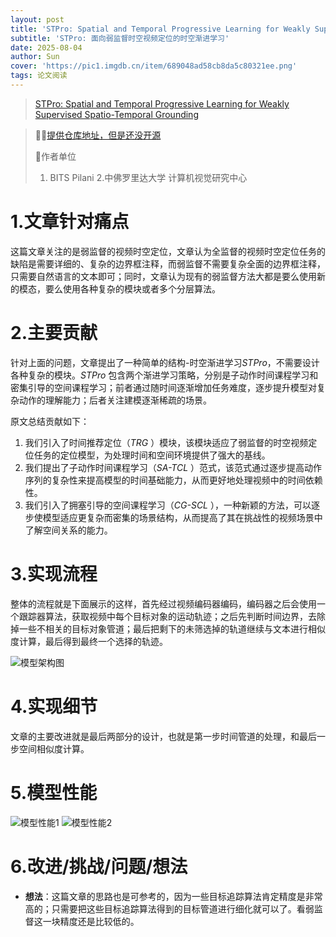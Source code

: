 ```yaml
---
layout: post
title: 'STPro: Spatial and Temporal Progressive Learning for Weakly Supervised Spatio-Temporal Grounding CVPR2025😐'
subtitle: 'STPro: 面向弱监督时空视频定位的时空渐进学习'
date: 2025-08-04
author: Sun
cover: 'https://pic1.imgdb.cn/item/689048ad58cb8da5c80321ee.png'
tags: 论文阅读
---
```


> [STPro: Spatial and Temporal Progressive Learning for Weakly Supervised Spatio-Temporal Grounding](https://aaryangrg.github.io/research/stpro)

> 💐💐[提供仓库地址，但是还没开源](https://aaryangrg.github.io/research/stpro)
> 
> 📌作者单位
> 
> 1. BITS Pilani
>    2.中佛罗里达大学 计算机视觉研究中心

# 1.文章针对痛点

这篇文章关注的是弱监督的视频时空定位，文章认为全监督的视频时空定位任务的缺陷是需要详细的、复杂的边界框注释，而弱监督不需要复杂全面的边界框注释，只需要自然语言的文本即可；同时，文章认为现有的弱监督方法大都是要么使用新的模态，要么使用各种复杂的模块或者多个分层算法。

# 2.主要贡献

针对上面的问题，文章提出了一种简单的结构-时空渐进学习*STPro*，不需要设计各种复杂的模块。*STPro* 包含两个渐进学习策略，分别是子动作时间课程学习和密集引导的空间课程学习；前者通过随时间逐渐增加任务难度，逐步提升模型对复杂动作的理解能力；后者关注建模逐渐稀疏的场景。

原文总结贡献如下：

1. 我们引入了时间推荐定位（*TRG* ）模块，该模块适应了弱监督的时空视频定位任务的定位模型，为处理时间和空间环境提供了强大的基线。
2. 我们提出了子动作时间课程学习（*SA-TCL* ）范式，该范式通过逐步提高动作序列的复杂性来提高模型的时间基础能力，从而更好地处理视频中的时间依赖性。
3. 我们引入了拥塞引导的空间课程学习（*CG-SCL* ），一种新颖的方法，可以逐步使模型适应更复杂而密集的场景结构，从而提高了其在挑战性的视频场景中了解空间关系的能力。

# 3.实现流程

整体的流程就是下面展示的这样，首先经过视频编码器编码，编码器之后会使用一个跟踪器算法，获取视频中每个目标对象的运动轨迹；之后先判断时间边界，去除掉一些不相关的目标对象管道；最后把剩下的未筛选掉的轨道继续与文本进行相似度计算，最后得到最终一个选择的轨迹。

![模型架构图](https://pic1.imgdb.cn/item/6890567e58cb8da5c803a2bb.png)

# 4.实现细节

文章的主要改进就是最后两部分的设计，也就是第一步时间管道的处理，和最后一步空间相似度计算。

# 5.模型性能

![模型性能1](https://pic1.imgdb.cn/item/6890579e58cb8da5c803abb3.png)
![模型性能2](https://pic1.imgdb.cn/item/6890583c58cb8da5c803b0bf.png)

# 6.改进/挑战/问题/想法

* **想法**：这篇文章的思路也是可参考的，因为一些目标追踪算法肯定精度是非常高的；只需要把这些目标追踪算法得到的目标管道进行细化就可以了。看弱监督这一块精度还是比较低的。

